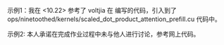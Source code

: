 示例1：我在 <10.22> 参考了 voltjia
 在 [<url>](https://github.com/InfiniTensor/ninetoothed-examples/blob/master/scaled_dot_product_attention.py) 编写的代码，引入到了 ops/ninetoothed/kernels/scaled_dot_product_attention_prefill.cu 代码中。

示例2: 本人承诺在完成作业过程中未与他人进行讨论，参考网上代码。